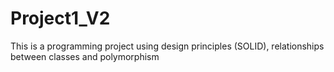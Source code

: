 # Project1_V2
This is a programming project using design principles (SOLID), relationships between classes and polymorphism
